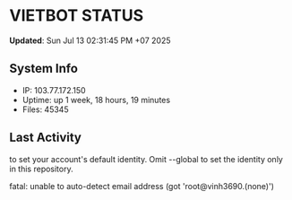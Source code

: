 # VIETBOT STATUS
**Updated**: Sun Jul 13 02:31:45 PM +07 2025

## System Info
- IP: 103.77.172.150
- Uptime: up 1 week, 18 hours, 19 minutes
- Files: 45345

## Last Activity

to set your account's default identity.
Omit --global to set the identity only in this repository.

fatal: unable to auto-detect email address (got 'root@vinh3690.(none)')
